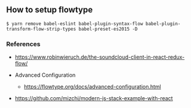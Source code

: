 ## How to setup flowtype

```
$ yarn remove babel-eslint babel-plugin-syntax-flow babel-plugin-transform-flow-strip-types babel-preset-es2015 -D
```

### References
- https://www.robinwieruch.de/the-soundcloud-client-in-react-redux-flow/

- Advanced Configuration
  - https://flowtype.org/docs/advanced-configuration.html

- https://github.com/mizchi/modern-js-stack-example-with-react
